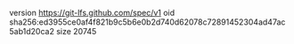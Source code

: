 version https://git-lfs.github.com/spec/v1
oid sha256:ed3955ce0af4f821b9c5b6e0b2d740d62078c72891452304ad47ac5ab1d20ca2
size 20745

